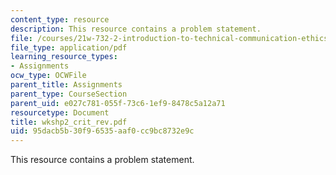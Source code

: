 ```yaml
---
content_type: resource
description: This resource contains a problem statement.
file: /courses/21w-732-2-introduction-to-technical-communication-ethics-in-science-and-technology-fall-2006/95dacb5b30f96535aaf0cc9bc8732e9c_wkshp2_crit_rev.pdf
file_type: application/pdf
learning_resource_types:
- Assignments
ocw_type: OCWFile
parent_title: Assignments
parent_type: CourseSection
parent_uid: e027c781-055f-73c6-1ef9-8478c5a12a71
resourcetype: Document
title: wkshp2_crit_rev.pdf
uid: 95dacb5b-30f9-6535-aaf0-cc9bc8732e9c
---
```

This resource contains a problem statement.

